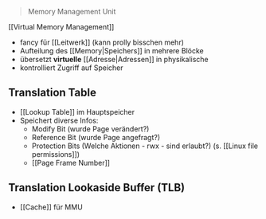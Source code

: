 > Memory Management Unit

[[Virtual Memory Management]]

- fancy für [[Leitwerk]] (kann prolly bisschen mehr)
- Aufteilung des [[Memory|Speichers]] in mehrere Blöcke
- übersetzt **virtuelle** [[Adresse|Adressen]] in physikalische
- kontrolliert Zugriff auf Speicher

## Translation Table
- [[Lookup Table]] im Hauptspeicher
- Speichert diverse Infos:
	- Modify Bit (wurde Page verändert?)
	- Reference Bit (wurde Page angefragt?)
	- Protection Bits (Welche Aktionen - rwx - sind erlaubt?) (s. [[Linux file permissions]])
	- [[Page Frame Number]]

## Translation Lookaside Buffer (TLB)
- [[Cache]] für MMU
